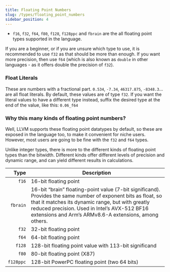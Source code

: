 ```yaml
---
title: Floating Point Numbers
slug: /types/floating_point_numbers
sidebar_position: 4
---
```


- `f16`, `f32`, `f64`, `f80`, `f128`, `f128ppc` and `fbrain` are the all floating point types supported in the language.

If you are a beginner, or if you are unsure which type to use, it is recommended to use `f32` as that should be more than enough. If you want more precision, then use `f64` (which is also known as `double` in other languages - as it offers double the precision of `f32`).

### Float Literals

These are numbers with a fractional part. `0.534`, `-7.34`, `46317.875`, `-8348.3`... are all float literals. By default, these values are of type `f32`. If you want the literal values to have a different type instead, suffix the desired type at the end of the value, like this: `0.06_f64`

### Why this many kinds of floating point numbers?

Well, LLVM supports these floating point datatypes by default, so these are exposed in the language too, to make it convenient for niche users. However, most users are going to be fine with the `f32` and `f64` types.

Unlike integer types, there is more to the different kinds of floating point types than the bitwidth. Different kinds offer different levels of precision and dynamic range, and can yield different results in calculations.

|  **Type** | **Description**                                                                                                                                                                                                                                                              |
| --------: | ---------------------------------------------------------------------------------------------------------------------------------------------------------------------------------------------------------------------------------------------------------------------------- |
|     `f16` | 16-bit floating point                                                                                                                                                                                                                                                        |
|  `fbrain` | 16-bit “brain” floating-point value (7-bit significand). Provides the same number of exponent bits as float, so that it matches its dynamic range, but with greatly reduced precision. Used in Intel’s AVX-512 BF16 extensions and Arm’s ARMv8.6-A extensions, among others. |
|     `f32` | 32-bit floating point                                                                                                                                                                                                                                                        |
|     `f64` | 64-bit floating point                                                                                                                                                                                                                                                        |
|    `f128` | 128-bit floating point value with 113-bit significand                                                                                                                                                                                                                        |
|     `f80` | 80-bit floating point (X87)                                                                                                                                                                                                                                                  |
| `f128ppc` | 128-bit PowerPC floating point (two 64 bits)                                                                                                                                                                                                                                 |


